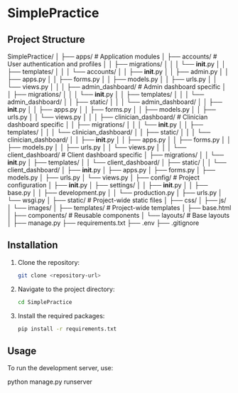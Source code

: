 # SimplePractice

## Project Structure


SimplePractice/
│
├── apps/                      # Application modules
│   ├── accounts/             # User authentication and profiles
│   │   ├── migrations/
│   │   │   └── __init__.py
│   │   ├── templates/
│   │   │   └── accounts/
│   │   ├── __init__.py
│   │   ├── admin.py
│   │   ├── apps.py
│   │   ├── forms.py
│   │   ├── models.py
│   │   ├── urls.py
│   │   └── views.py
│   │
│   ├── admin_dashboard/      # Admin dashboard specific
│   │   ├── migrations/
│   │   │   └── __init__.py
│   │   ├── templates/
│   │   │   └── admin_dashboard/
│   │   ├── static/
│   │   │   └── admin_dashboard/
│   │   ├── __init__.py
│   │   ├── apps.py
│   │   ├── forms.py
│   │   ├── models.py
│   │   ├── urls.py
│   │   └── views.py
│   │
│   ├── clinician_dashboard/  # Clinician dashboard specific
│   │   ├── migrations/
│   │   │   └── __init__.py
│   │   ├── templates/
│   │   │   └── clinician_dashboard/
│   │   ├── static/
│   │   │   └── clinician_dashboard/
│   │   ├── __init__.py
│   │   ├── apps.py
│   │   ├── forms.py
│   │   ├── models.py
│   │   ├── urls.py
│   │   └── views.py
│   │
│   └── client_dashboard/     # Client dashboard specific
│       ├── migrations/
│       │   └── __init__.py
│       ├── templates/
│       │   └── client_dashboard/
│       ├── static/
│       │   └── client_dashboard/
│       ├── __init__.py
│       ├── apps.py
│       ├── forms.py
│       ├── models.py
│       ├── urls.py
│       └── views.py
│
├── config/                     # Project configuration
│   ├── __init__.py
│   ├── settings/
│   │   ├── __init__.py
│   │   ├── base.py
│   │   ├── development.py
│   │   └── production.py
│   ├── urls.py
│   └── wsgi.py
│
├── static/                     # Project-wide static files
│   ├── css/
│   ├── js/
│   └── images/
│
├── templates/                  # Project-wide templates
│   ├── base.html
│   ├── components/            # Reusable components
│   └── layouts/               # Base layouts
│
├── manage.py
├── requirements.txt
├── .env
├── .gitignore


## Installation

1. Clone the repository:
   ```bash
   git clone <repository-url>
   ```

2. Navigate to the project directory:
   ```bash
   cd SimplePractice
   ```

3. Install the required packages:
   ```bash
   pip install -r requirements.txt
   ```

## Usage

To run the development server, use:


python manage.py runserver